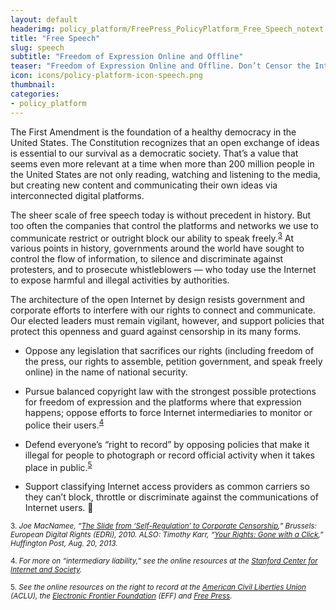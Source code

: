 ```yaml
---
layout: default
headerimg: policy_platform/FreePress_PolicyPlatform_Free_Speech_notext.png
title: "Free Speech"
slug: speech
subtitle: "Freedom of Expression Online and Offline"
teaser: "Freedom of Expression Online and Offline. Don’t Censor the Internet."
icon: icons/policy-platform-icon-speech.png
thumbnail:
categories:
- policy_platform
---
```

The First Amendment is the foundation of a healthy democracy in the United States. The Constitution recognizes that an open exchange of ideas is essential to our survival as a democratic society. That’s a value that seems even more relevant at a time when more than 200 million people in the United States are not only reading, watching and listening to the media, but creating new content and communicating their own ideas via interconnected digital platforms.

The sheer scale of free speech today is without precedent in history. But too often the companies that control the platforms and networks we use to communicate restrict or outright block our ability to speak freely.<sup>[3](#3)</sup> At various points in history, governments around the world have sought to control the flow of information, to silence and discriminate against protesters, and to prosecute whistleblowers — who today use the Internet to expose harmful and illegal activities by authorities.

The architecture of the open Internet by design resists government and corporate efforts to interfere with our rights to connect and communicate. Our elected leaders must remain vigilant, however, and support policies that protect this openness and guard against censorship in its many forms.

 * Oppose any legislation that sacrifices our rights (including freedom of the press, our rights to assemble, petition government, and speak freely online) in the name of national security.  

 * Pursue balanced copyright law with the strongest possible protections for freedom of expression and the platforms where that expression happens; oppose efforts to force Internet intermediaries to monitor or police their users.<sup>[4](#4)</sup>

 * Defend everyone’s “right to record” by opposing policies that make it illegal for people to photograph or record official activity when it takes place in public.<sup>[5](#5)</sup>

 * Support classifying Internet access providers as common carriers so they can’t block, throttle or discriminate against the communications of Internet users.  

<sub><a name="3">3</a>. *Joe MacNamee, “[The Slide from ‘Self-Regulation’ to Corporate Censorship](https://edri.org/files/EDRI_selfreg_final_20110124.pdf),” Brussels: European Digital Rights (EDRi), 2010. ALSO: Timothy Karr, “[Your Rights: Gone with a Click](http://www.huffingtonpost.com/timothy-karr/your-rights-gone-with-a-c_b_3784720.html),” Huffington Post, Aug. 20, 2013.*</sub>

<sub><a name="4">4</a>. *For more on “intermediary liability,” see the online resources at the [Stanford Center for Internet and Society](http://cyberlaw.stanford.edu/focus-areas/intermediary-liability).*

<sub><a name="5">5.</a> *See the online resources on the right to record at the [American Civil Liberties Union](http://www.aclupa.org/issues/policepractices/your-right-record-and-observe-police/taking-photos-video-and-audio/) (ACLU), the [Electronic Frontier Foundation](https://www.eff.org/deeplinks/2015/04/police-must-respect-right-citizens-record-them) (EFF) and [Free Press](http://www.freepress.net/blog/2015/04/17/your-right-record-protected-law-disrespected-law-enforcement).*</sub>
